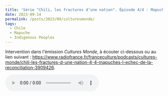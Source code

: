 ```yaml
---
title: 'Série "Chili, les fractures d’une nation". Épisode 4/4 : Mapuches : l’échec de la réconciliation ?'
date: 2023-09-14
permalink: /posts/2023/09/culturesmonde/
tags:
  - Chile
  - Mapuche
  - Indigenous Peoples
---
```


Intervention dans l'émission _Cultures Monde_, à écouter ci-dessous ou au lien suivant :
<https://www.radiofrance.fr/franceculture/podcasts/cultures-monde/chili-les-fractures-d-une-nation-4-4-mapuches-l-echec-de-la-reconciliation-3909426>.

 <audio controls>
  <source src="/files/culturesmonde_14-09-2023.mp3" type="audio/mpeg">
  <source src="/files/culturesmonde_14-09-2023.ogg" type="audio/ogg">
Your browser does not support the audio element.
</audio>
